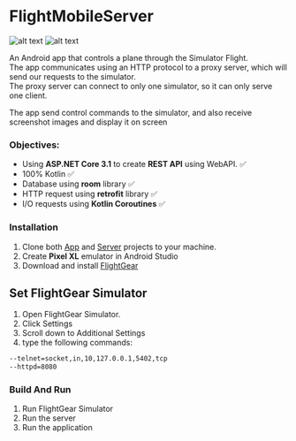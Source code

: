# FlightMobileServer

![alt text](https://github.com/TomSendrovich/FlightMoblieApp/blob/master/screenshots/Portrait.png)
![alt text](https://github.com/TomSendrovich/FlightMoblieApp/blob/master/screenshots/Landscape.png)

An Android app that controls a plane through the Simulator Flight.  
The app communicates using an HTTP protocol to a proxy server, which will send our requests to the simulator.  
The proxy server can connect to only one simulator, so it can only serve one client.

The app send control commands to the simulator, and also receive screenshot images and display it on screen  

### Objectives:
* Using **ASP.NET Core 3.1** to create **REST API** using WebAPI. :white_check_mark:
* 100% Kotlin :white_check_mark:
* Database using **room** library :white_check_mark:
* HTTP request using **retrofit** library :white_check_mark:
* I/O requests using **Kotlin Coroutines** :white_check_mark:

### Installation

1. Clone both [App](https://github.com/TomSendrovich/FlightMoblieApp) and [Server](https://github.com/guyshoham/FlightMobileServer) projects to your machine.
2. Create **Pixel XL** emulator in Android Studio
3. Download and install [FlightGear](https://www.flightgear.org/download/)

## Set FlightGear Simulator

1. Open FlightGear Simulator.
2. Click Settings
3. Scroll down to Additional Settings
4. type the following commands:

```bash
--telnet=socket,in,10,127.0.0.1,5402,tcp
--httpd=8080
```

### Build And Run

1. Run FlightGear Simulator
2. Run the server
3. Run the application
